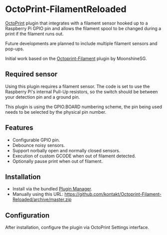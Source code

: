 # OctoPrint-FilamentReloaded

[OctoPrint](http://octoprint.org/) plugin that integrates with a filament sensor hooked up to a Raspberry Pi GPIO pin and allows the filament spool to be changed during a print if the filament runs out.

Future developments are planned to include multiple filament sensors and pop-ups.

Initial work based on the [Octoprint-Filament](https://github.com/MoonshineSG/Octoprint-Filament) plugin by MoonshineSG.

## Required sensor

Using this plugin requires a filament sensor. The code is set to use the Raspberry Pi's internal Pull-Up resistors, so the switch should be between your detection pin and a ground pin.

This plugin is using the GPIO.BOARD numbering scheme, the pin being used needs to be selected by the physical pin number.

## Features

* Configurable GPIO pin.
* Debounce noisy sensors.
* Support norbally open and normally closed sensors.
* Execution of custom GCODE when out of filament detected.
* Optionally pause print when out of filament.

## Installation

* Install via the bundled [Plugin Manager](https://github.com/foosel/OctoPrint/wiki/Plugin:-Plugin-Manager).
* Manually using this URL: https://github.com/kontakt/Octoprint-Filament-Reloaded/archive/master.zip

## Configuration

After installation, configure the plugin via OctoPrint Settings interface.
